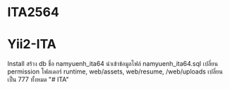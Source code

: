 # ITA2564

Yii2-ITA
================================

Install
สร้าง db ชื่อ namyuenh_ita64
นำเข้าข้อมูลไฟล์ namyuenh_ita64.sql
เปลี่ยน permission โฟลเดอร์ runtime, web/assets, web/resume, /web/uploads เปลี่ยนเป็น 777 ทั้งหมด "# ITA"
